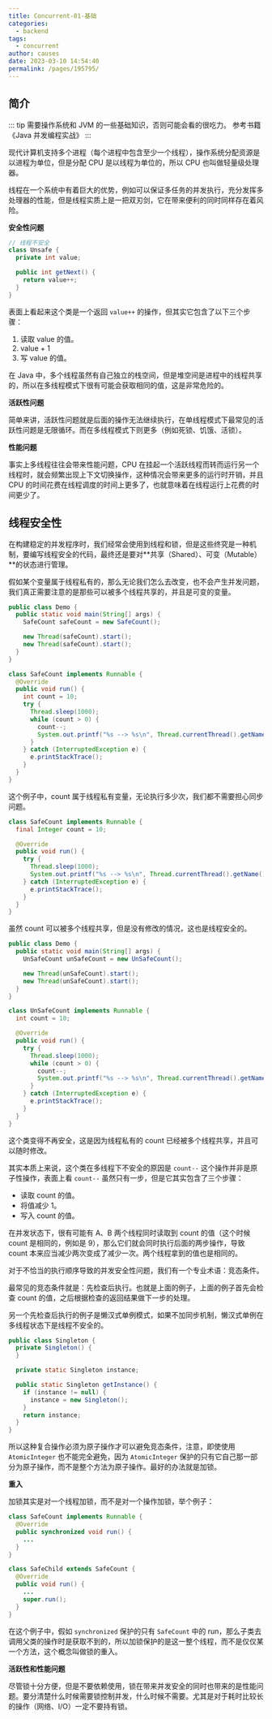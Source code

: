 ```yaml
---
title: Concurrent-01-基础
categories: 
  - backend
tags: 
  - concurrent
author: causes
date: 2023-03-10 14:54:40
permalink: /pages/195795/
---
```


## 简介

::: tip
需要操作系统和 JVM 的一些基础知识，否则可能会看的很吃力。
参考书籍 《Java 并发编程实战》
:::

现代计算机支持多个进程（每个进程中包含至少一个线程），操作系统分配资源是以进程为单位，但是分配 CPU 是以线程为单位的，所以 CPU 也叫做轻量级处理器。

线程在一个系统中有着巨大的优势，例如可以保证多任务的并发执行，充分发挥多处理器的性能，但是线程实质上是一把双刃剑，它在带来便利的同时同样存在着风险。

**安全性问题**

```java
// 线程不安全
class Unsafe {
  private int value;

  public int getNext() {
    return value++;
  }
}
```

表面上看起来这个类是一个返回 `value++` 的操作，但其实它包含了以下三个步骤：

1. 读取 value 的值。
1. value + 1
1. 写 value 的值。

在 Java 中，多个线程虽然有自己独立的栈空间，但是堆空间是进程中的线程共享的，所以在多线程模式下很有可能会获取相同的值，这是非常危险的。

**活跃性问题**

简单来讲，活跃性问题就是后面的操作无法继续执行，在单线程模式下最常见的活跃性问题是无限循环。而在多线程模式下则更多（例如死锁、饥饿、活锁）。

**性能问题**

事实上多线程往往会带来性能问题，CPU 在挂起一个活跃线程而转而运行另一个线程时，就会频繁出现上下文切换操作，这种情况会带来更多的运行时开销，并且 CPU 的时间花费在线程调度的时间上更多了，也就意味着在线程运行上花费的时间更少了。

## 线程安全性

在构建稳定的并发程序时，我们经常会使用到线程和锁，但是这些终究是一种机制，要编写线程安全的代码，最终还是要对**共享（Shared）、可变（Mutable）**的状态进行管理。

假如某个变量属于线程私有的，那么无论我们怎么去改变，也不会产生并发问题，我们真正需要注意的是那些可以被多个线程共享的，并且是可变的变量。

```java
public class Demo {
  public static void main(String[] args) {
    SafeCount safeCount = new SafeCount();

    new Thread(safeCount).start();
    new Thread(safeCount).start();
  }
}

class SafeCount implements Runnable {
  @Override
  public void run() {
    int count = 10;
    try {
      Thread.sleep(1000);
      while (count > 0) {
        count--;
        System.out.printf("%s --> %s\n", Thread.currentThread().getName(), count);
      }
    } catch (InterruptedException e) {
      e.printStackTrace();
    }
  }
}
```

这个例子中，count 属于线程私有变量，无论执行多少次，我们都不需要担心同步问题。

```java
class SafeCount implements Runnable {
  final Integer count = 10;

  @Override
  public void run() {
    try {
      Thread.sleep(1000);
      System.out.printf("%s --> %s\n", Thread.currentThread().getName(), count);
    } catch (InterruptedException e) {
      e.printStackTrace();
    }
  }
}
```

虽然 count 可以被多个线程共享，但是没有修改的情况，这也是线程安全的。

```java
public class Demo {
  public static void main(String[] args) {
    UnSafeCount unSafeCount = new UnSafeCount();

    new Thread(unSafeCount).start();
    new Thread(unSafeCount).start();
  }
}

class UnSafeCount implements Runnable {
  int count = 10;

  @Override
  public void run() {
    try {
      Thread.sleep(1000);
      while (count > 0) {
        count--;
        System.out.printf("%s --> %s\n", Thread.currentThread().getName(), count);
      }
    } catch (InterruptedException e) {
      e.printStackTrace();
    }
  }
}
```

这个类变得不再安全，这是因为线程私有的 count 已经被多个线程共享，并且可以随时修改。

其实本质上来说，这个类在多线程下不安全的原因是 `count--` 这个操作并非是原子性操作，表面上看 `count--` 虽然只有一步，但是它其实包含了三个步骤：

- 读取 count 的值。
- 将值减少 1。
- 写入 count 的值。

在并发状态下，很有可能有 A、B 两个线程同时读取到 count 的值（这个时候 count 是相同的，例如是 9），那么它们就会同时执行后面的两步操作，导致 count 本来应当减少两次变成了减少一次。两个线程拿到的值也是相同的。

对于不恰当的执行顺序导致的并发安全性问题，我们有一个专业术语：竞态条件。

最常见的竞态条件就是：先检查后执行。也就是上面的例子，上面的例子首先会检查 count 的值，之后根据检查的返回结果做下一步的处理。

另一个先检查后执行的例子是懒汉式单例模式，如果不加同步机制，懒汉式单例在多线程状态下是线程不安全的。

```java
public class Singleton {
  private Singleton() {
  }

  private static Singleton instance;

  public static Singleton getInstance() {
    if (instance != null) {
      instance = new Singleton();
    }
    return instance;
  }
}
```

所以这种复合操作必须为原子操作才可以避免竞态条件，注意，即使使用 `AtomicInteger` 也不能完全避免，因为 `AtomicInteger` 保护的只有它自己那一部分为原子操作，而不是整个方法为原子操作。最好的办法就是加锁。

**重入**

加锁其实是对一个线程加锁，而不是对一个操作加锁，举个例子：

```java
class SafeCount implements Runnable {
  @Override
  public synchronized void run() {
    ...
  }
}

class SafeChild extends SafeCount {
  @Override
  public void run() {
    ...
    super.run();
  }
}
```

在这个例子中，假如 `synchronized` 保护的只有 `SafeCount` 中的 run，那么子类去调用父类的操作时是获取不到的，所以加锁保护的是这一整个线程，而不是仅仅某一个方法，这个概念叫做锁的重入。

**活跃性和性能问题**

尽管锁十分方便，但是不要依赖使用，锁在带来并发安全的同时也带来的是性能问题。要分清楚什么时候需要锁控制并发，什么时候不需要。尤其是对于耗时比较长的操作（网络、I/O）一定不要持有锁。
